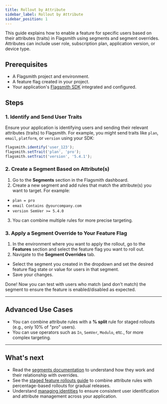 ```yaml
---
title: Rollout by Attribute
sidebar_label: Rollout by Attribute
sidebar_position: 1
---
```


This guide explains how to enable a feature for specific users based on their attributes (traits) in Flagsmith using segments and segment overrides. Attributes can include user role, subscription plan, application version, or device type.

## Prerequisites

- A Flagsmith project and environment.
- A feature flag created in your project.
- Your application's [Flagsmith SDK](/flagsmith-integration/integration-overview) integrated and configured.

## Steps

### 1. Identify and Send User Traits

Ensure your application is identifying users and sending their relevant attributes (traits) to Flagsmith. For example, you might send traits like `plan`, `email`, `platform`, or `version` using your SDK:

```javascript
flagsmith.identify('user_123');
flagsmith.setTrait('plan', 'pro');
flagsmith.setTrait('version', '5.4.1');
```

### 2. Create a Segment Based on Attribute(s)

1. Go to the **Segments** section in the Flagsmith dashboard.
2. Create a new segment and add rules that match the attribute(s) you want to target. For example:
  - `plan = pro`
  - `email Contains @yourcompany.com`
  - `version SemVer >= 5.4.0`
3. You can combine multiple rules for more precise targeting.

### 3. Apply a Segment Override to Your Feature Flag

1. In the environment where you want to apply the rollout, go to the **Features** section and select the feature flag you want to roll out.
2. Navigate to the **Segment Overrides** tab.
- Select the segment you created in the dropdown and set the desired feature flag state or value for users in that segment.
- Save your changes.

Done! Now you can test with users who match (and don’t match) the segment to ensure the feature is enabled/disabled as expected.

---

## Advanced Use Cases

- You can combine attribute rules with a **% split** rule for staged rollouts (e.g., only 10% of "pro" users).
- You can use operators such as `In`, `SemVer`, `Modulo`, etc., for more complex targeting.

---

## What's next

- Read the [segments documentation](/flagsmith-concepts/segments) to understand how they work and their relationship with overrides.
- See the [staged feature rollouts guide](./rollout-by-percentage.md) to combine attribute rules with percentage-based rollouts for gradual releases.
- Understand [managing identities](/flagsmith-concepts/identities) to ensure consistent user identification and attribute management across your application.
